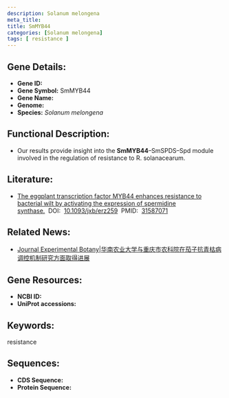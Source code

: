 ```yaml
---
description: Solanum melongena
meta_title:
title: SmMYB44
categories: [Solanum melongena]
tags: [ resistance ]
---
```


## Gene Details:
- **Gene ID:**	[]()
- **Gene Symbol:** SmMYB44
- **Gene Name:** 
- **Genome:** []()
- **Species:** *Solanum melongena*

## Functional Description:
   - Our results provide insight into the **SmMYB44**–SmSPDS–Spd module involved in the regulation of resistance to R. solanacearum.

## Literature:
   - [The eggplant transcription factor MYB44 enhances resistance to bacterial wilt by activating the expression of spermidine synthase.]( https://academic.oup.com/jxb/article/70/19/5343/5581901?login=false)&nbsp;&nbsp;DOI:&nbsp;&nbsp;[10.1093/jxb/erz259](https://academic.oup.com/jxb/article/70/19/5343/5581901?login=false)&nbsp;&nbsp;PMID:&nbsp;&nbsp;[31587071](https://pubmed.ncbi.nlm.nih.gov/31587071/)

## Related News:
   - [Journal Experimental Botany|华南农业大学与重庆市农科院在茄子抗青枯病调控机制研究方面取得进展](https://mp.weixin.qq.com/s?__biz=Mzg3MDEwNDEyMg==&mid=2247485942&idx=5&sn=24f5240cd28eaaeb3d68b464778ccaad&chksm=ce93a4a3f9e42db51c1883b91b5e0d078c4eaaeff96b6a031f80cd1d974af0c2578f3e2fe003&scene=27#wechat_redirect)

## Gene Resources:
- **NCBI ID:** [](https://www.ncbi.nlm.nih.gov/gene/?term=)
- **UniProt accessions:** [](https://www.uniprot.org/uniprotkb//entry)

## Keywords:
resistance

## Sequences:
- **CDS Sequence:**
- **Protein Sequence:**
